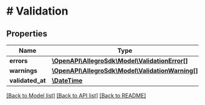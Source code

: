 # # Validation

## Properties

Name | Type | Description | Notes
------------ | ------------- | ------------- | -------------
**errors** | [**\OpenAPI\AllegroSdk\Model\ValidationError[]**](ValidationError.md) |  |
**warnings** | [**\OpenAPI\AllegroSdk\Model\ValidationWarning[]**](ValidationWarning.md) |  | [optional]
**validated_at** | [**\DateTime**](\DateTime.md) |  | [optional]

[[Back to Model list]](../../README.md#models) [[Back to API list]](../../README.md#endpoints) [[Back to README]](../../README.md)
